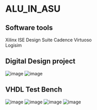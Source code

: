 # **ALU_IN_ASU**
## **Software tools**
Xilinx ISE Design Suite                                                                                                                                     Cadence Virtuoso                                                                                                                                                  
Logisim

## **Digital Design project**
![image](https://user-images.githubusercontent.com/74486351/170593522-530cb218-29ca-4eb8-b1fd-2f08591ade30.png)
![image](https://user-images.githubusercontent.com/74486351/170593542-9cf77ef9-35e3-4753-8279-1214946061eb.png)

## **VHDL Test Bench**
![image](https://user-images.githubusercontent.com/74486351/170726883-12fac0e1-73a1-406f-aafc-58372773d5c1.png)
![image](https://user-images.githubusercontent.com/74486351/170726908-667b9a43-fee1-4ab6-a7e7-9e75d96c95b3.png)
![image](https://user-images.githubusercontent.com/74486351/170726939-2b0f19a6-bc48-4924-9529-96fe7c0bc45f.png)
![image](https://user-images.githubusercontent.com/74486351/170726951-ba2a1446-bf32-4e82-a8ea-277d1523e70a.png)

